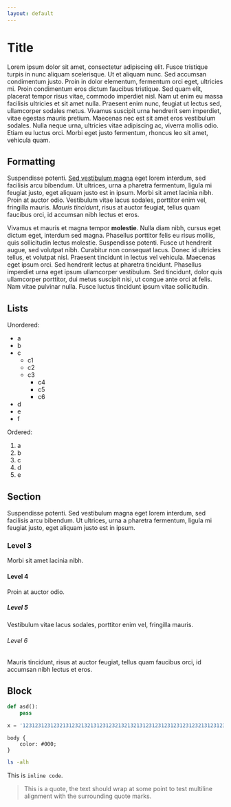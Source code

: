 ```yaml
---
layout: default
---
```


Title
=====
Lorem ipsum dolor sit amet, consectetur adipiscing elit. Fusce
tristique turpis in nunc aliquam scelerisque. Ut et aliquam nunc. Sed accumsan
condimentum justo. Proin in dolor elementum, fermentum orci eget, ultricies mi.
Proin condimentum eros dictum faucibus tristique. Sed quam elit, placerat tempor
risus vitae, commodo imperdiet nisl. Nam ut enim eu massa facilisis ultricies et
sit amet nulla. Praesent enim nunc, feugiat ut lectus sed, ullamcorper sodales
metus. Vivamus suscipit urna hendrerit sem imperdiet, vitae egestas mauris
pretium. Maecenas nec est sit amet eros vestibulum sodales. Nulla neque urna,
ultricies vitae adipiscing ac, viverra mollis odio. Etiam eu luctus orci. Morbi
eget justo fermentum, rhoncus leo sit amet, vehicula quam.

Formatting
----------
Suspendisse potenti. [Sed vestibulum magna](http://www.google.com) eget lorem
interdum, sed facilisis arcu bibendum. Ut ultrices, urna a pharetra fermentum,
ligula mi feugiat justo, eget aliquam justo est in ipsum. Morbi sit amet lacinia
nibh. Proin at auctor odio. Vestibulum vitae lacus sodales, porttitor enim vel,
fringilla mauris. *Mauris tincidunt*, risus at auctor feugiat, tellus quam
faucibus orci, id accumsan nibh lectus et eros.

Vivamus et mauris et magna tempor __molestie__. Nulla diam nibh, cursus eget dictum
eget, interdum sed magna. Phasellus porttitor felis eu risus mollis, quis
sollicitudin lectus molestie. Suspendisse potenti. Fusce ut hendrerit augue, sed
volutpat nibh. Curabitur non consequat lacus. Donec id ultricies tellus, et
volutpat nisl. Praesent tincidunt in lectus vel vehicula. Maecenas eget ipsum
orci. Sed hendrerit lectus at pharetra tincidunt. Phasellus imperdiet urna eget
ipsum ullamcorper vestibulum. Sed tincidunt, dolor quis ullamcorper porttitor,
dui metus suscipit nisi, ut congue ante orci at felis. Nam vitae pulvinar nulla.
Fusce luctus tincidunt ipsum vitae sollicitudin.

Lists
-----
Unordered:
- a
- b
- c
  - c1
  - c2
  - c3
    - c4
    - c5
    - c6
- d
- e
- f

Ordered:
1. a
2. b
3. c
4. d
5. e

Section
-------
Suspendisse potenti. Sed vestibulum magna eget lorem interdum, sed facilisis
arcu bibendum. Ut ultrices, urna a pharetra fermentum, ligula mi feugiat justo,
eget aliquam justo est in ipsum.

### Level 3 ###
Morbi sit amet lacinia nibh.

#### Level 4 ####
Proin at auctor odio.

##### Level 5 #####
Vestibulum vitae lacus sodales, porttitor enim vel, fringilla mauris.

###### Level 6 ######
Mauris tincidunt, risus at auctor feugiat, tellus quam faucibus orci, id
accumsan nibh lectus et eros.

Block
-----
```python
def asd():
    pass

x = '12312312312321312321321312312321321321312312312312312312321312312312312312'
```

```stylesheet
body {
    color: #000;
}
```

```bash
ls -alh
```

This is `inline code`.

> This is a quote, the text should wrap at some point to test multiline
> alignment with the surrounding quote marks.
